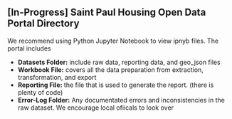 ## [In-Progress] Saint Paul Housing Open Data Portal Directory

We recommend using Python Jupyter Notebook to view ipnyb files. The portal includes 
- **Datasets Folder:** include raw data, reporting data, and geo_json files 
- **Workbook File:** covers all the data preparation from extraction, transformation, and export
- **Reporting File:** the file that is used to generate the report. (there is plenty of code)
- **Error-Log Folder:** Any documentated errors and inconsistencies in the raw dataset. We encourage local ofiicals to look over
